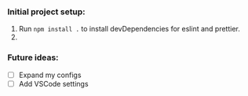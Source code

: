### Initial project setup:
1. Run `npm install .` to install devDependencies for eslint and prettier.
2. 


### Future ideas:
- [ ] Expand my configs
- [ ] Add VSCode settings
